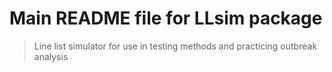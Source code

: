 # Main README file for LLsim package

> Line list simulator for use in testing methods and practicing outbreak analysis
